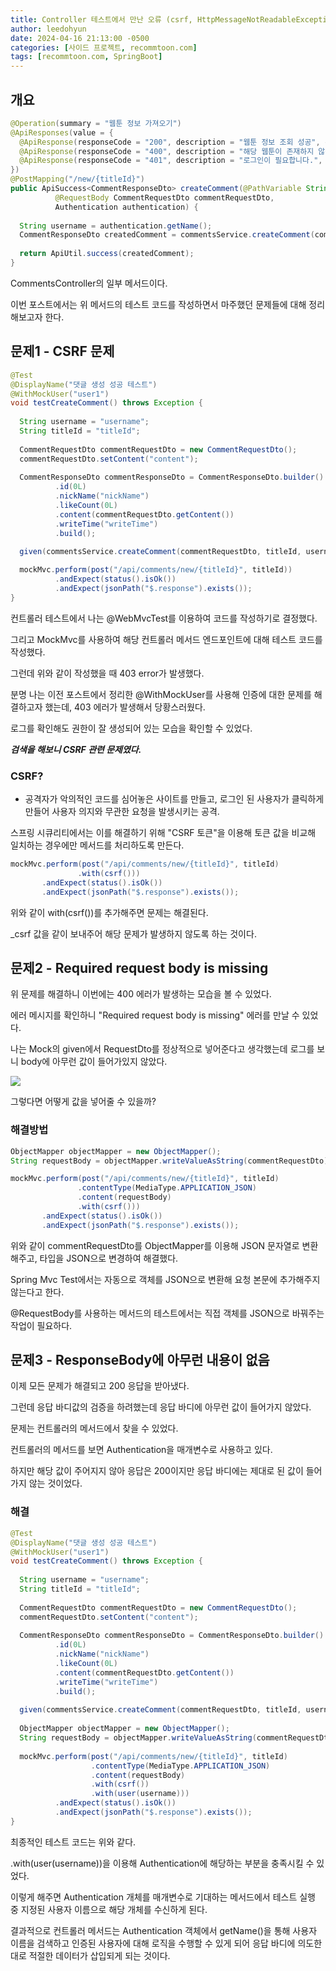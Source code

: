 ```yaml
---
title: Controller 테스트에서 만난 오류 (csrf, HttpMessageNotReadableException)
author: leedohyun
date: 2024-04-16 21:13:00 -0500
categories: [사이드 프로젝트, recommtoon.com]
tags: [recommtoon.com, SpringBoot]
---
```


## 개요

```java
@Operation(summary = "웹툰 정보 가져오기")  
@ApiResponses(value = {  
  @ApiResponse(responseCode = "200", description = "웹툰 정보 조회 성공", content = @Content(schema = @Schema(implementation = CommentResponseDto.class))),  
  @ApiResponse(responseCode = "400", description = "해당 웹툰이 존재하지 않습니다.", content = @Content(schema = @Schema(implementation = ApiError.class))),  
  @ApiResponse(responseCode = "401", description = "로그인이 필요합니다.", content = @Content(schema = @Schema(implementation = ApiError.class)))  
})  
@PostMapping("/new/{titleId}")  
public ApiSuccess<CommentResponseDto> createComment(@PathVariable String titleId,  
		  @RequestBody CommentRequestDto commentRequestDto,  
		  Authentication authentication) { 
   
  String username = authentication.getName();  
  CommentResponseDto createdComment = commentsService.createComment(commentRequestDto, titleId, username);  
  
  return ApiUtil.success(createdComment);  
}
```

CommentsController의 일부 메서드이다.

이번 포스트에서는 위 메서드의 테스트 코드를 작성하면서 마주했던 문제들에 대해 정리해보고자 한다.

## 문제1 - CSRF 문제

```java
@Test  
@DisplayName("댓글 생성 성공 테스트")  
@WithMockUser("user1")  
void testCreateComment() throws Exception {  
  
  String username = "username";  
  String titleId = "titleId";  
  
  CommentRequestDto commentRequestDto = new CommentRequestDto();  
  commentRequestDto.setContent("content");  
  
  CommentResponseDto commentResponseDto = CommentResponseDto.builder()  
		  .id(0L)  
		  .nickName("nickName")  
		  .likeCount(0L)  
		  .content(commentRequestDto.getContent())  
		  .writeTime("writeTime")  
		  .build();  
  
  given(commentsService.createComment(commentRequestDto, titleId, username)).willReturn(commentResponseDto);  

  mockMvc.perform(post("/api/comments/new/{titleId}", titleId))  
		  .andExpect(status().isOk())  
		  .andExpect(jsonPath("$.response").exists());  
}
```

컨트롤러 테스트에서 나는 @WebMvcTest를 이용하여 코드를 작성하기로 결정했다.

그리고 MockMvc를 사용하여 해당 컨트롤러 메서드 엔드포인트에 대해 테스트 코드를 작성했다.

그런데 위와 같이 작성했을 때 403 error가 발생했다.

분명 나는 이전 포스트에서 정리한 @WithMockUser를 사용해 인증에 대한 문제를 해결하고자 했는데, 403 에러가 발생해서 당황스러웠다.

로그를 확인해도 권한이 잘 생성되어 있는 모습을 확인할 수 있었다.

***검색을 해보니 CSRF 관련 문제였다.***

### CSRF?

- 공격자가 악의적인 코드를 심어놓은 사이트를 만들고, 로그인 된 사용자가 클릭하게 만들어 사용자 의지와 무관한 요청을 발생시키는 공격.

스프링 시큐리티에서는 이를 해결하기 위해 "CSRF 토큰"을 이용해 토큰 값을 비교해 일치하는 경우에만 메서드를 처리하도록 만든다.

```java
mockMvc.perform(post("/api/comments/new/{titleId}", titleId)    
			   .with(csrf()))  
	   .andExpect(status().isOk())  
	   .andExpect(jsonPath("$.response").exists());
```

위와 같이 with(csrf())를 추가해주면 문제는 해결된다.

_csrf 값을 같이 보내주어 해당 문제가 발생하지 않도록 하는 것이다.

## 문제2 - Required request body is missing

위 문제를 해결하니 이번에는 400 에러가 발생하는 모습을 볼 수 있었다.

에러 메시지를 확인하니 "Required request body is missing" 에러를 만날 수 있었다.

나는 Mock의 given에서 RequestDto를 정상적으로 넣어준다고 생각했는데 로그를 보니 body에 아무런 값이 들어가있지 않았다.

![](https://blog.kakaocdn.net/dn/cuVAHi/btsHhrwkpX9/KwrzG2AJuZB18KeyNAAXTK/img.png)

그렇다면 어떻게 값을 넣어줄 수 있을까?

### 해결방법

```java
ObjectMapper objectMapper = new ObjectMapper();  
String requestBody = objectMapper.writeValueAsString(commentRequestDto);

mockMvc.perform(post("/api/comments/new/{titleId}", titleId)    
			   .contentType(MediaType.APPLICATION_JSON)  
			   .content(requestBody)
			   .with(csrf()))  
	   .andExpect(status().isOk())  
	   .andExpect(jsonPath("$.response").exists());
```

위와 같이 commentRequestDto를 ObjectMapper를 이용해 JSON 문자열로 변환해주고, 타입을 JSON으로 변경하여 해결했다.

Spring Mvc Test에서는 자동으로 객체를 JSON으로 변환해 요청 본문에 추가해주지 않는다고 한다.

@RequestBody를 사용하는 메서드의 테스트에서는 직접 객체를 JSON으로 바꿔주는 작업이 필요하다.


## 문제3 - ResponseBody에 아무런 내용이 없음

이제 모든 문제가 해결되고 200 응답을 받아냈다.

그런데 응답 바디값의 검증을 하려했는데 응답 바디에 아무런 값이 들어가지 않았다.

문제는 컨트롤러의 메서드에서 찾을 수 있었다.

컨트롤러의 메서드를 보면 Authentication을 매개변수로 사용하고 있다.

하지만 해당 값이 주어지지 않아 응답은 200이지만 응답 바디에는 제대로 된 값이 들어가지 않는 것이었다.

### 해결

```java
@Test  
@DisplayName("댓글 생성 성공 테스트")  
@WithMockUser("user1")  
void testCreateComment() throws Exception {  
  
  String username = "username";  
  String titleId = "titleId";  
  
  CommentRequestDto commentRequestDto = new CommentRequestDto();  
  commentRequestDto.setContent("content");  
  
  CommentResponseDto commentResponseDto = CommentResponseDto.builder()  
		  .id(0L)  
		  .nickName("nickName")  
		  .likeCount(0L)  
		  .content(commentRequestDto.getContent())  
		  .writeTime("writeTime")  
		  .build();  
  
  given(commentsService.createComment(commentRequestDto, titleId, username)).willReturn(commentResponseDto);  
  
  ObjectMapper objectMapper = new ObjectMapper();  
  String requestBody = objectMapper.writeValueAsString(commentRequestDto);  
  
  mockMvc.perform(post("/api/comments/new/{titleId}", titleId)  
				  .contentType(MediaType.APPLICATION_JSON)  
				  .content(requestBody)  
				  .with(csrf())  
				  .with(user(username)))  
		  .andExpect(status().isOk())  
		  .andExpect(jsonPath("$.response").exists());  
}
```

최종적인 테스트 코드는 위와 같다.

.with(user(username))을 이용해 Authentication에 해당하는 부분을 충족시킬 수 있었다.

이렇게 해주면 Authentication 개체를 매개변수로 기대하는 메서드에서 테스트 실행 중 지정된 사용자 이름으로 해당 개체를 수신하게 된다.

결과적으로 컨트롤러 메서드는 Authentication 객체에서 getName()을 통해 사용자 이름을 검색하고 인증된 사용자에 대해 로직을 수행할 수 있게 되어 응답 바디에 의도한 대로 적절한 데이터가 삽입되게 되는 것이다.